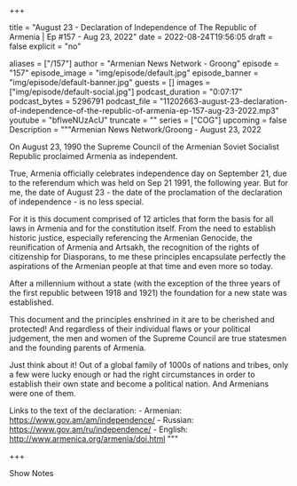 
+++

title = "August 23 - Declaration of Independence of The Republic of Armenia | Ep #157 - Aug 23, 2022"
date = 2022-08-24T19:56:05
draft = false
explicit = "no"

aliases = ["/157"]
author = "Armenian News Network - Groong"
episode = "157"
episode_image = "img/episode/default.jpg"
episode_banner = "img/episode/default-banner.jpg"
guests = []
images = ["img/episode/default-social.jpg"]
podcast_duration = "0:07:17"
podcast_bytes = 5296791
podcast_file = "11202663-august-23-declaration-of-independence-of-the-republic-of-armenia-ep-157-aug-23-2022.mp3"
youtube = "bflweNUzAcU"
truncate = ""
series = ["COG"]
upcoming = false
Description = """Armenian News Network/Groong - August 23, 2022

On August 23, 1990 the Supreme Council of the Armenian Soviet Socialist Republic proclaimed Armenia as independent. 

True, Armenia officially celebrates independence day on September 21, due to the referendum which was held on Sep 21 1991, the following year. But for me, the date of August 23 - the date of the proclamation of the declaration of independence - is no less special. 

For it is this document comprised of 12 articles that form the basis for all laws in Armenia and for the constitution itself. From the need to establish historic justice, especially referencing the Armenian Genocide, the reunification of Armenia and Artsakh, the recognition of the rights of citizenship for Diasporans, to me these principles encapsulate perfectly the aspirations of the Armenian people at that time and even more so today.

After a millennium without a state (with the exception of the three years of the first republic between 1918 and 1921) the foundation for a new state was established.

This document and the principles enshrined in it are to be cherished and protected! And regardless of their individual flaws or your political judgement, the men and women of the Supreme Council are true statesmen and the founding parents of Armenia.

Just think about it! Out of a global family of 1000s of nations and tribes, only a few were lucky enough or had the right circumstances in order to establish their own state and become a political nation. And Armenians were one of them.

Links to the text of the declaration:
    - Armenian: https://www.gov.am/am/independence/
    - Russian: https://www.gov.am/ru/independence/
    - English: http://www.armenica.org/armenia/doi.html
"""

+++

Show Notes

